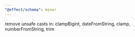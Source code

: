 ```yaml
---
"@effect/schema": minor
---
```


remove unsafe casts in: clampBigint, dateFromString, clamp, numberFromString, trim

